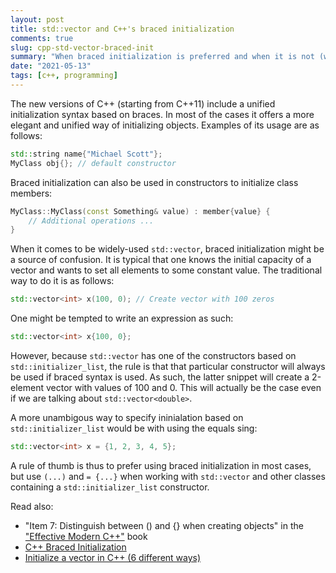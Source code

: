 ```yaml
---
layout: post
title: std::vector and C++'s braced initialization
comments: true
slug: cpp-std-vector-braced-init
summary: "When braced initialization is preferred and when it is not (when it comes to std::vector)"
date: "2021-05-13"
tags: [c++, programming]
---
```


The new versions of C++ (starting from C++11) include a unified initialization syntax based on braces. In most of the cases it offers a more elegant and unified way of initializing objects. Examples of its usage are as follows:

```c++
std::string name{"Michael Scott"}; 
MyClass obj{}; // default constructor
```

Braced initialization can also be used in constructors to initialize class members:

```c++
MyClass::MyClass(const Something& value) : member{value} {
    // Additional operations ...
} 
```

When it comes to be widely-used `std::vector`, braced initialization might be a source of confusion. It is typical that one knows the initial capacity of a vector and wants to set all elements to some constant value. The traditional way to do it is as follows:

```c++
std::vector<int> x(100, 0); // Create vector with 100 zeros
```

One might be tempted to write an expression as such:

```c++
std::vector<int> x{100, 0}; 
```

However, because `std::vector` has one of the constructors based on `std::initializer_list`, the rule is that that particular constructor will always be used if braced syntax is used. As such, the latter snippet will create a 2-element vector with values of 100 and 0. This will actually be the case even if we are talking about `std::vector<double>`. 

A more unambigous way to specify ininialation based on `std::initializer_list` would be with using the equals sing:

```c++
std::vector<int> x = {1, 2, 3, 4, 5}; 
```

A rule of thumb is thus to prefer using braced initialization in most cases, but use `(...)`  and `= {...}` when working with `std::vector` and other classes containing a `std::initializer_list` constructor. 

Read also:
- "Item 7: Distinguish between () and {} when creating objects" in the ["Effective Modern C++"](https://www.oreilly.com/library/view/effective-modern-c/9781491908419/) book
 - [C++ Braced Initialization](https://blog.quasardb.net/2017/03/05/cpp-braced-initialization)
 - [Initialize a vector in C++ (6 different ways)](https://www.geeksforgeeks.org/initialize-a-vector-in-cpp-different-ways/)